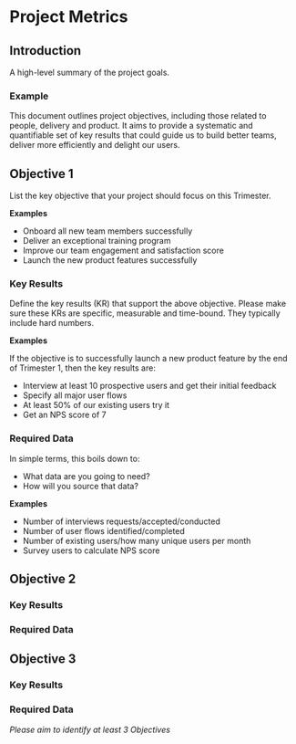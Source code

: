 # Project Metrics

## Introduction

A high-level summary of the project goals.

### Example

This document outlines project objectives, including those related to people, delivery and product. It aims to provide a systematic and quantifiable set of key results that could guide us to build better teams, deliver more efficiently and delight our users.

## Objective 1

List the key objective that your project should focus on this Trimester.

**Examples**

- Onboard all new team members successfully
- Deliver an exceptional training program
- Improve our team engagement and satisfaction score
- Launch the new product features successfully

### Key Results

Define the key results (KR) that support the above objective. Please make sure these KRs are specific, measurable and time-bound. They typically include hard numbers.

**Examples**

If the objective is to successfully launch a new product feature by the end of Trimester 1, then the key results are:

- Interview at least 10 prospective users and get their initial feedback
- Specify all major user flows
- At least 50% of our existing users try it
- Get an NPS score of 7

### Required Data

In simple terms, this boils down to:

- What data are you going to need?
- How will you source that data?

**Examples**

- Number of interviews requests/accepted/conducted
- Number of user flows identified/completed
- Number of existing users/how many unique users per month
- Survey users to calculate NPS score

## Objective 2

### Key Results

### Required Data

## Objective 3

### Key Results

### Required Data

_Please aim to identify at least 3 Objectives_
